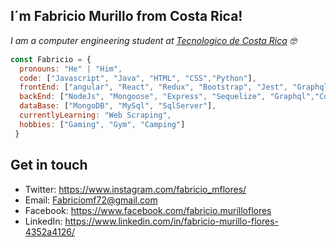 
## I´m Fabricio Murillo from Costa Rica!

<p><em>I am a computer engineering student at <a href="https://www.tec.ac.cr/">Tecnologico de Costa Rica</a> 🤓</br>
</em></p>

```js
const Fabricio = {
  pronouns: "He" | "Him",
  code: ["Javascript", "Java", "HTML", "CSS","Python"],
  frontEnd: ["angular", "React", "Redux", "Bootstrap", "Jest", "Graphql"],
  backEnd: ["NodeJs", "Mongoose", "Express", "Sequelize", "Graphql","CouchDB/PouchDB"],
  dataBase: ["MongoDB", "MySql", "SqlServer"],
  currentlyLearning: "Web Scraping",
  hobbies: ["Gaming", "Gym", "Camping"]
 }

```
## Get in touch

- Twitter: https://www.instagram.com/fabricio_mflores/
- Email: Fabriciomf72@gmail.com
- Facebook: https://www.facebook.com/fabricio.murilloflores
- LinkedIn: https://www.linkedin.com/in/fabricio-murillo-flores-4352a4126/
